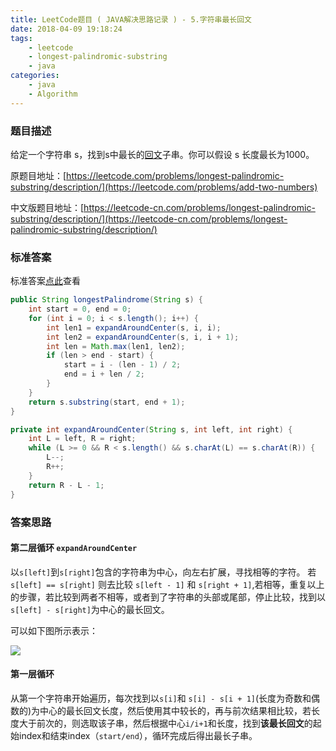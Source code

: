 ```yaml
---
title: LeetCode题目 ( JAVA解决思路记录 ) - 5.字符串最长回文
date: 2018-04-09 19:18:24
tags:
    - leetcode
    - longest-palindromic-substring
    - java
categories:
    - java
    - Algorithm
---
```


### 题目描述

给定一个字符串 s，找到s中最长的[回文](https://zh.wikipedia.org/wiki/%E5%9B%9E%E6%96%87)子串。你可以假设 s 长度最长为1000。
<!-- more -->
原题目地址：[https://leetcode.com/problems/longest-palindromic-substring/description/](https://leetcode.com/problems/add-two-numbers)

中文版题目地址：[https://leetcode-cn.com/problems/longest-palindromic-substring/description/](https://leetcode-cn.com/problems/longest-palindromic-substring/description/)

### 标准答案
标准答案[点此](https://leetcode.com/problems/longest-palindromic-substring/solution/#approach-4-expand-around-center-accepted)查看

```java
public String longestPalindrome(String s) {
    int start = 0, end = 0;
    for (int i = 0; i < s.length(); i++) {
        int len1 = expandAroundCenter(s, i, i);
        int len2 = expandAroundCenter(s, i, i + 1);
        int len = Math.max(len1, len2);
        if (len > end - start) {
            start = i - (len - 1) / 2;
            end = i + len / 2;
        }
    }
    return s.substring(start, end + 1);
}

private int expandAroundCenter(String s, int left, int right) {
    int L = left, R = right;
    while (L >= 0 && R < s.length() && s.charAt(L) == s.charAt(R)) {
        L--;
        R++;
    }
    return R - L - 1;
}
```

### 答案思路

#### 第二层循环 `expandAroundCenter`

以`s[left]`到`s[right]`包含的字符串为中心，向左右扩展，寻找相等的字符。
若 `s[left] == s[right]` 则去比较 `s[left - 1]` 和 `s[right + 1]`,若相等，重复以上的步骤，若比较到两者不相等，或者到了字符串的头部或尾部，停止比较，找到以 `s[left] - s[right]`为中心的最长回文。

可以如下图所示表示：

![](https://oi4kggmuk.qnssl.com/images/longest-substring.png)

#### 第一层循环

从第一个字符串开始遍历，每次找到以`s[i]`和 `s[i] - s[i + 1]`(长度为奇数和偶数的)为中心的最长回文长度，然后使用其中较长的，再与前次结果相比较，若长度大于前次的，则选取该子串，然后根据中心`i/i+1`和长度，找到**该最长回文**的起始index和结束index（`start/end`），循环完成后得出最长子串。
